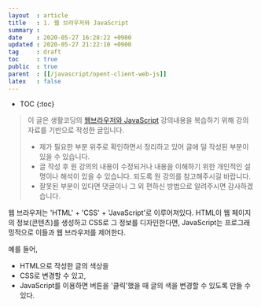 ```yaml
---
layout  : article
title   : 1. 웹 브라우저와 JavaScript
summary : 
date    : 2020-05-27 16:28:22 +0900
updated : 2020-05-27 21:22:10 +0900
tag     : draft
toc     : true
public  : true
parent  : [[/javascript/opent-client-web-js]]
latex   : false
---
```

* TOC
{:toc}

> 이 글은 생활코딩의 [웹브라우저와 JavaScript](https://opentutorials.org/course/1375/6619) 강의내용을 복습하기 위해 강의 자료를 기반으로 작성한 글입니다.
>
> * 제가 필요한 부분 위주로 확인하면서 정리하고 있어 글에 덜 작성된 부분이 있을 수 있습니다.
> * 글 작성 후 원 강의의 내용이 수정되거나 내용을 이해하기 위한 개인적인 설명이나 해석이 있을 수 있습니다. 되도록 원 강의를 참고해주시길 바랍니다.
> * 잘못된 부분이 있다면 댓글이나 그 외 편하신 방법으로 알려주시면 감사하겠습니다.

웹 브라우저는 'HTML' + 'CSS' + 'JavaScript'로 이루어져있다. HTML이 웹 페이지의 정보(콘텐츠)를 생성하고 CSS로 그 정보를 디자인한다면, JavaScript는 프로그래밍적으로 이들과 웹 브라우저를 제어한다.

예를 들어,

* HTML으로 작성한 글의 색상을
* CSS로 변경할 수 있고,
* JavaScript를 이용하면 버튼을 '클릭'했을 때 글의 색을 변경할 수 있도록 만들 수 있다.
